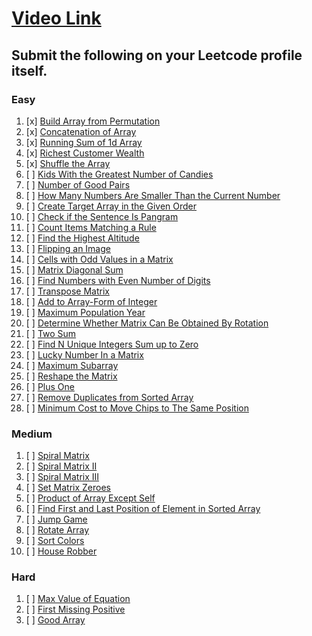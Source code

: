 # [Video Link](https://youtu.be/n60Dn0UsbEk)

## Submit the following on your Leetcode profile itself.

### Easy
1.  [x] [Build Array from Permutation](https://leetcode.com/problems/build-array-from-permutation/)
2.  [x] [Concatenation of Array](https://leetcode.com/problems/concatenation-of-array/)
3.  [x] [Running Sum of 1d Array](https://leetcode.com/problems/running-sum-of-1d-array/)
4.  [x] [Richest Customer Wealth](https://leetcode.com/problems/richest-customer-wealth/)
5.  [x] [Shuffle the Array](https://leetcode.com/problems/shuffle-the-array/)
6.  [ ] [Kids With the Greatest Number of Candies](https://leetcode.com/problems/kids-with-the-greatest-number-of-candies/)
7.  [ ] [Number of Good Pairs](https://leetcode.com/problems/number-of-good-pairs/)
8.  [ ] [How Many Numbers Are Smaller Than the Current Number](https://leetcode.com/problems/how-many-numbers-are-smaller-than-the-current-number/)
9.  [ ] [Create Target Array in the Given Order](https://leetcode.com/problems/create-target-array-in-the-given-order/)
10. [ ] [Check if the Sentence Is Pangram](https://leetcode.com/problems/check-if-the-sentence-is-pangram/)
11. [ ] [Count Items Matching a Rule](https://leetcode.com/problems/count-items-matching-a-rule/)
12. [ ] [Find the Highest Altitude](https://leetcode.com/problems/find-the-highest-altitude/)
13. [ ] [Flipping an Image](https://leetcode.com/problems/flipping-an-image/)
14. [ ] [Cells with Odd Values in a Matrix](https://leetcode.com/problems/cells-with-odd-values-in-a-matrix/)
15. [ ] [Matrix Diagonal Sum](https://leetcode.com/problems/matrix-diagonal-sum/)
16. [ ] [Find Numbers with Even Number of Digits](https://leetcode.com/problems/find-numbers-with-even-number-of-digits/)
17. [ ] [Transpose Matrix](https://leetcode.com/problems/transpose-matrix/)
18. [ ] [Add to Array-Form of Integer](https://leetcode.com/problems/add-to-array-form-of-integer/)
19. [ ] [Maximum Population Year](https://leetcode.com/problems/maximum-population-year/)
20. [ ] [Determine Whether Matrix Can Be Obtained By Rotation](https://leetcode.com/problems/determine-whether-matrix-can-be-obtained-by-rotation/)
21. [ ] [Two Sum](https://leetcode.com/problems/two-sum/)
22. [ ] [Find N Unique Integers Sum up to Zero](https://leetcode.com/problems/find-n-unique-integers-sum-up-to-zero/)
23. [ ] [Lucky Number In a Matrix](https://leetcode.com/problems/lucky-numbers-in-a-matrix/)
24. [ ] [Maximum Subarray](https://leetcode.com/problems/maximum-subarray/)
25. [ ] [Reshape the Matrix](https://leetcode.com/problems/reshape-the-matrix/)
26. [ ] [Plus One](https://leetcode.com/problems/plus-one/)
27. [ ] [Remove Duplicates from Sorted Array](https://leetcode.com/problems/remove-duplicates-from-sorted-array/)
28. [ ] [Minimum Cost to Move Chips to The Same Position](https://leetcode.com/problems/minimum-cost-to-move-chips-to-the-same-position/)

### Medium
1.  [ ] [Spiral Matrix](https://leetcode.com/problems/spiral-matrix/)
2.  [ ] [Spiral Matrix II](https://leetcode.com/problems/spiral-matrix-ii/)
3.  [ ] [Spiral Matrix III](https://leetcode.com/problems/spiral-matrix-iii/)
4.  [ ] [Set Matrix Zeroes](https://leetcode.com/problems/set-matrix-zeroes/)
5.  [ ] [Product of Array Except Self](https://leetcode.com/problems/product-of-array-except-self/)
6.  [ ] [Find First and Last Position of Element in Sorted Array](https://leetcode.com/problems/find-first-and-last-position-of-element-in-sorted-array/)
7.  [ ] [Jump Game](https://leetcode.com/problems/jump-game/)
8.  [ ] [Rotate Array](https://leetcode.com/problems/rotate-array/)
9.  [ ] [Sort Colors](https://leetcode.com/problems/sort-colors/)
10. [ ] [House Robber](https://leetcode.com/problems/house-robber/)

### Hard
1. [ ] [Max Value of Equation](https://leetcode.com/problems/max-value-of-equation/)
2. [ ] [First Missing Positive](https://leetcode.com/problems/first-missing-positive/)
3. [ ] [Good Array](https://leetcode.com/problems/check-if-it-is-a-good-array/)
